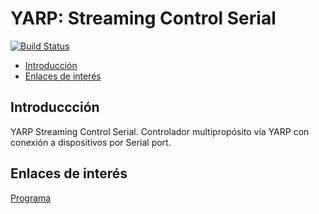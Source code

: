 # YARP: Streaming Control Serial
[![Build Status](https://travis-ci.org/davidvelascogarcia/YARP-Streaming-Control-Serial.svg?branch=mobile-robots)](https://travis-ci.org/davidvelascogarcia/YARP-Streaming-Control-Serial)

- [Introducción](#introducción)
- [Enlaces de interés](#enlaces-de-interés)

## Introduccción

YARP Streaming Control Serial. Controlador multipropósito vía YARP con conexión a dispositivos por Serial port.

## Enlaces de interés

[Programa](./programs)
